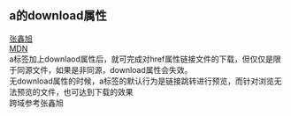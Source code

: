 ## a的download属性
[张鑫旭](https://www.zhangxinxu.com/wordpress/2016/04/know-about-html-download-attribute/)  
[MDN](http://web.h3399.cn/a.htm)  
a标签加上downlaod属性后，就可完成对href属性链接文件的下载，但仅仅是限于同源文件，如果是非同源，download属性会失效。  
无download属性的时候，a标签的默认行为是链接跳转进行预览，而针对浏览无法预览的文件，也可达到下载的效果  
跨域参考张鑫旭